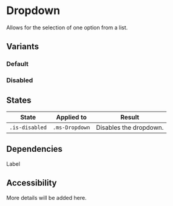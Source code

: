 # Dropdown
Allows for the selection of one option from a list.

## Variants

### Default
<!---
{{> Dropdown props=DropdownExampleModel.props}}
--->

### Disabled
<!---
{{> Dropdown props=DropdownExampleModel.propsDisabled}}
--->

## States
State | Applied to | Result
 --- | --- | ---
`.is-disabled` | `.ms-Dropdown` | Disables the dropdown.

## Dependencies
Label

## Accessibility
More details will be added here.

<!---
{{> DropdownExampleJS }}
--->

